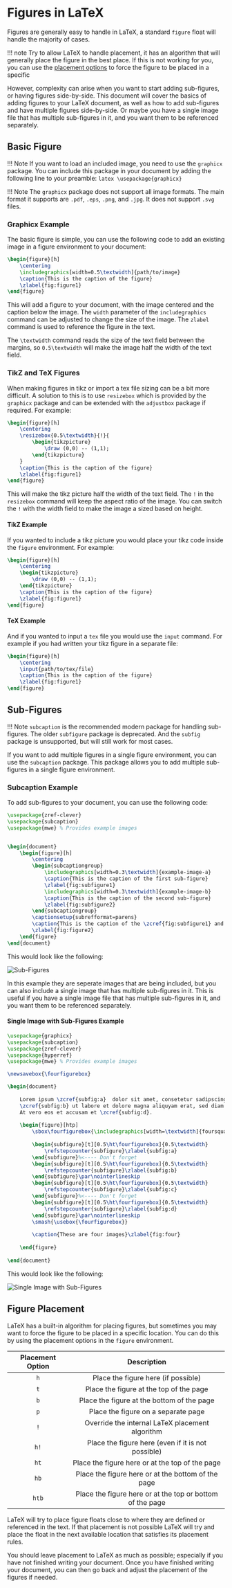 # Figures in LaTeX

Figures are generally easy to handle in LaTeX, a standard `figure` float will handle the majority of cases. 

!!! note
    Try to allow LaTeX to handle placement, it has an algorithm that will generally place the figure in the best place.
    If this is not working for you, you can use the [placement options](figures.md/#figure-placement) to force the figure to be placed in a specific

However, complexity can arise when you want to start adding sub-figures, 
or having figures side-by-side. This document will cover the basics of adding figures to your LaTeX document, as well 
as how to add sub-figures and have multiple figures side-by-side. Or maybe you have a single image file that has
multiple sub-figures in it, and you want them to be referenced separately.

## Basic Figure

!!! Note
    If you want to load an included image, you need to use the `graphicx` package. You can include this package in your
    document by adding the following line to your preamble:
    ```latex
    \usepackage{graphicx}
    ```

!!! Note
    The `graphicx` package does not support all image formats. The main format it supports are `.pdf`, `.eps`, `.png`, 
    and `.jpg`. It does not support `.svg` files.

### Graphicx Example

The basic figure is simple, you can use the following code to add an existing image in a figure environment 
to your document:

```latex
\begin{figure}[h]
    \centering
    \includegraphics[width=0.5\textwidth]{path/to/image}
    \caption{This is the caption of the figure}
    \zlabel{fig:figure1}
\end{figure}
```

This will add a figure to your document, with the image centered and the caption below the image. The `width` parameter
of the `includegraphics` command can be adjusted to change the size of the image. The `zlabel` command is used to 
reference the figure in the text.

The `\textwidth` command reads the size of the text field between the margins, so `0.5\textwidth` will make the image
half the width of the text field.


### TikZ and TeX Figures

When making figures in tikz or import a tex file sizing can be a bit more difficult. A solution to this is to use
`resizebox` which is provided by the `graphicx` package and can be extended with the `adjustbox` package if required. 
For example:

```latex
\begin{figure}[h]
    \centering
    \resizebox{0.5\textwidth}{!}{
        \begin{tikzpicture}
            \draw (0,0) -- (1,1);
        \end{tikzpicture}
    }
    \caption{This is the caption of the figure}
    \zlabel{fig:figure1}
\end{figure}
```

This will make the tikz picture half the width of the text field. The `!` in the `resizebox` command will keep the 
aspect ratio of the image. You can switch the `!` with the width field to make the image a sized based on height.

#### TikZ Example

If you wanted to include a tikz picture you would place your tikz code inside the `figure` environment. For example:

```latex
\begin{figure}[h]
    \centering
    \begin{tikzpicture}
        \draw (0,0) -- (1,1);
    \end{tikzpicture}
    \caption{This is the caption of the figure}
    \zlabel{fig:figure1}
\end{figure}
```

#### TeX Example

And if you wanted to input a `tex` file you would use the `input` command. For example if you had written your tikz
figure in a separate file:

```latex
\begin{figure}[h]
    \centering
    \input{path/to/tex/file}
    \caption{This is the caption of the figure}
    \zlabel{fig:figure1}
\end{figure}
```

## Sub-Figures

!!! Note
    `subcaption` is the recommended modern package for handling sub-figures. The older `subfigure` package is 
    deprecated. And the `subfig` package is unsupported, but will still work for most cases.

If you want to add multiple figures in a single figure environment, you can use the `subcaption` package. This package
allows you to add multiple sub-figures in a single figure environment.

### Subcaption Example

To add sub-figures to your document, you can use the following code:

```latex
\usepackage{zref-clever}
\usepackage{subcaption}
\usepackage{mwe} % Provides example images


\begin{document}
	\begin{figure}[h]
		\centering
		\begin{subcaptiongroup}
			\includegraphics[width=0.3\textwidth]{example-image-a}
			\caption{This is the caption of the first sub-figure}
			\zlabel{fig:subfigure1}
			\includegraphics[width=0.3\textwidth]{example-image-b}
			\caption{This is the caption of the second sub-figure}
			\zlabel{fig:subfigure2}
		\end{subcaptiongroup}
		\captionsetup{subrefformat=parens}
		\caption{This is the caption of the \zcref{fig:subfigure1} and \zcref{fig:subfigure2}}
		\zlabel{fig:figure2}
	\end{figure}
\end{document}
```

This would look like the following:

![Sub-Figures](images/subfigs.svg)

In this example they are seperate images that are being included, but you can also include a single image that has
multiple sub-figures in it. This is useful if you have a single image file that has multiple sub-figures in it, and you
want them to be referenced separately.

#### Single Image with Sub-Figures Example

```latex
\usepackage{graphicx}
\usepackage{subcaption}
\usepackage{zref-clever}
\usepackage{hyperref}
\usepackage{mwe} % Provides example images

\newsavebox{\fourfigurebox}

\begin{document}
	
	Lorem ipsum \zcref{subfig:a}  dolor sit amet, consetetur sadipscing elitr, sed diam nonumy eirmod tempor invidunt 
	\zcref{subfig:b} ut labore et dolore magna aliquyam erat, sed diam voluptua \zcref{subfig:c}. 
	At vero eos et accusam et \zcref{subfig:d}.
	
	\begin{figure}[htp]
		\sbox\fourfigurebox{\includegraphics[width=\textwidth]{foursquare.pdf}}% change with your own image
		
		\begin{subfigure}[t][0.5\ht\fourfigurebox]{0.5\textwidth}
			\refstepcounter{subfigure}\zlabel{subfig:a}
		\end{subfigure}%<---- Don't forget
		\begin{subfigure}[t][0.5\ht\fourfigurebox]{0.5\textwidth}
			\refstepcounter{subfigure}\zlabel{subfig:b}
		\end{subfigure}\par\nointerlineskip
		\begin{subfigure}[t][0.5\ht\fourfigurebox]{0.5\textwidth}
			\refstepcounter{subfigure}\zlabel{subfig:c}
		\end{subfigure}%<---- Don't forget
		\begin{subfigure}[t][0.5\ht\fourfigurebox]{0.5\textwidth}
			\refstepcounter{subfigure}\zlabel{subfig:d}
		\end{subfigure}\par\nointerlineskip
		\smash{\usebox{\fourfigurebox}}
		
		\caption{These are four images}\zlabel{fig:four}
		
	\end{figure}
	
\end{document}
```

This would look like the following:

![Single Image with Sub-Figures](images/subfigs-two.svg)

## Figure Placement

LaTeX has a built-in algorithm for placing figures, but sometimes you may want to force the figure to be placed in a
specific location. You can do this by using the placement options in the `figure` environment.

| Placement Option |                        Description                        |
|:----------------:|:---------------------------------------------------------:|
|       `h`        |            Place the figure here (if possible)            |
|       `t`        |          Place the figure at the top of the page          |
|       `b`        |        Place the figure at the bottom of the page         |
|       `p`        |            Place the figure on a separate page            |
|       `!`        |      Override the internal LaTeX placement algorithm      |
|       `h!`       |    Place the figure here (even if it is not possible)     |
|       `ht`       |      Place the figure here or at the top of the page      |
|       `hb`       |    Place the figure here or at the bottom of the page     |
|      `htb`       | Place the figure here or at the top or bottom of the page |

LaTeX will try to place figure floats close to where they are defined or referenced in the text. If that placement is
not possible LaTeX will try and place the float in the next available location that satisfies its placement rules.

You should leave placement to LaTeX as much as possible; especially if you have not finished writing your document. 
Once you have finished writing your document, you can then go back and adjust the placement of the figures if needed.